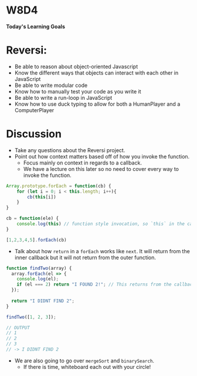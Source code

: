 # W8D4 

**Today's Learning Goals**

# Reversi: 
- Be able to reason about object-oriented Javascript
- Know the different ways that objects can interact with each other in JavaScript
- Be able to write modular code
- Know how to manually test your code as you write it
- Be able to write a run-loop in JavaScript
- Know how to use duck typing to allow for both a HumanPlayer and a ComputerPlayer

# Discussion 

- Take any questions about the Reversi project. 
- Point out how context matters based off of how you invoke the function. 
    - Focus mainly on context in regards to a callback. 
    - We have a lecture on this later so no need to cover every way to invoke the function.
```js
Array.prototype.forEach = function(cb) {
    for (let i = 0; i < this.length; i++){
        cb(this[i])
    }
}

cb = function(ele) {
    console.log(this) // function style invocation, so `this` in the callback will always be the global object
}

[1,2,3,4,5].forEach(cb)
```
- Talk about how `return` in a `forEach` works like `next`. It will return from the inner callback but it will not return from the outer function. 
```js
function findTwo(array) {
  array.forEach(el => {
    console.log(el);
    if (el === 2) return "I FOUND 2!"; // This returns from the callback; the arrow function, _not_
  });
  
  return "I DIDNT FIND 2";
}

findTwo([1, 2, 3]);

// OUTPUT 
// 1
// 2
// 3
// -> I DIDNT FIND 2 
```

- We are also going to go over `mergeSort` and `binarySearch`. 
    - If there is time, whiteboard each out with your circle! 
